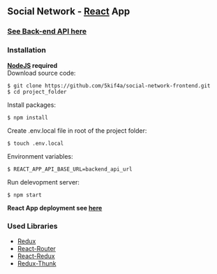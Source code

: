 ## Social Network - [React](https://reactjs.org/) App
### [See Back-end API here](https://github.com/5kif4a/social-network-backend)  
### Installation 
**[NodeJS](https://nodejs.org/en/) required**  
Download source code:
```
$ git clone https://github.com/5kif4a/social-network-frontend.git
$ cd project_folder
```
Install packages:
```
$ npm install
```
Create .env.local file in root of the project folder:
```
$ touch .env.local
```
Environment variables:
```
$ REACT_APP_API_BASE_URL=backend_api_url
```
Run delevopment server:
```
$ npm start
```
**React App deployment see [here](https://create-react-app.dev/docs/deployment/)**
### Used Libraries
- [Redux](https://redux.js.org/)  
- [React-Router](https://reactrouter.com/)  
- [React-Redux](https://react-redux.js.org/)  
- [Redux-Thunk](https://github.com/reduxjs/redux-thunk)  
